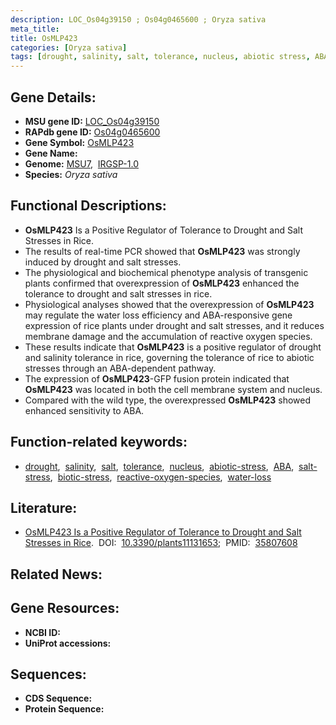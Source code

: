```yaml
---
description: LOC_Os04g39150 ; Os04g0465600 ; Oryza sativa
meta_title:
title: OsMLP423
categories: [Oryza sativa]
tags: [drought, salinity, salt, tolerance, nucleus, abiotic stress, ABA, salt stress, biotic stress, reactive oxygen species, water loss]
---
```


## Gene Details:
- **MSU gene ID:** [LOC_Os04g39150](http://rice.uga.edu/cgi-bin/ORF_infopage.cgi?orf=LOC_Os04g39150)  
- **RAPdb gene ID:** [Os04g0465600](https://rapdb.dna.affrc.go.jp/locus/?name=Os04g0465600)  
- **Gene Symbol:** <u>OsMLP423</u>
- **Gene Name:**
- **Genome:**  [MSU7](http://rice.uga.edu/),&nbsp;&nbsp;[IRGSP-1.0](https://rapdb.dna.affrc.go.jp/download/irgsp1.html)
- **Species:** *Oryza sativa*

## Functional Descriptions:
   - **OsMLP423** Is a Positive Regulator of Tolerance to Drought and Salt Stresses in Rice.
   - The results of real-time PCR showed that **OsMLP423** was strongly induced by drought and salt stresses.
   - The physiological and biochemical phenotype analysis of transgenic plants confirmed that overexpression of **OsMLP423** enhanced the tolerance to drought and salt stresses in rice.
   - Physiological analyses showed that the overexpression of **OsMLP423** may regulate the water loss efficiency and ABA-responsive gene expression of rice plants under drought and salt stresses, and it reduces membrane damage and the accumulation of reactive oxygen species.
   - These results indicate that **OsMLP423** is a positive regulator of drought and salinity tolerance in rice, governing the tolerance of rice to abiotic stresses through an ABA-dependent pathway.
   - The expression of **OsMLP423**-GFP fusion protein indicated that **OsMLP423** was located in both the cell membrane system and nucleus.
   - Compared with the wild type, the overexpressed **OsMLP423** showed enhanced sensitivity to ABA.

## Function-related keywords:
   - [drought](/tags/drought/),&nbsp;&nbsp;[salinity](/tags/salinity/),&nbsp;&nbsp;[salt](/tags/salt/),&nbsp;&nbsp;[tolerance](/tags/tolerance/),&nbsp;&nbsp;[nucleus](/tags/nucleus/),&nbsp;&nbsp;[abiotic-stress](/tags/abiotic-stress/),&nbsp;&nbsp;[ABA](/tags/ABA/),&nbsp;&nbsp;[salt-stress](/tags/salt-stress/),&nbsp;&nbsp;[biotic-stress](/tags/biotic-stress/),&nbsp;&nbsp;[reactive-oxygen-species](/tags/reactive-oxygen-species/),&nbsp;&nbsp;[water-loss](/tags/water-loss/)

## Literature:
   - [OsMLP423 Is a Positive Regulator of Tolerance to Drought and Salt Stresses in Rice](https://www.doi.org/10.3390/plants11131653).&nbsp;&nbsp;DOI:&nbsp;&nbsp;[10.3390/plants11131653](https://www.doi.org/10.3390/plants11131653);&nbsp;&nbsp;PMID:&nbsp;&nbsp;[35807608](https://pubmed.ncbi.nlm.nih.gov/35807608/)

## Related News:

## Gene Resources:
- **NCBI ID:**  []()
- **UniProt accessions:** [](https://www.uniprot.org/uniprotkb//entry)

## Sequences:
- **CDS Sequence:**
- **Protein Sequence:**
